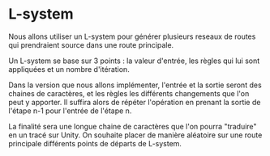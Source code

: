 # L-system 

Nous allons utiliser un L-system pour générer plusieurs reseaux de routes qui prendraient source dans une route principale.

Un L-system se base sur 3 points : la valeur d'entrée, les règles qui lui sont appliquées et un nombre d'itération.

Dans la version que nous allons implémenter, l'entrée et la sortie seront des chaines de caractères, et les règles les différents changements que l'on peut y apporter. Il suffira alors de répéter l'opération en prenant la sortie de l'étape n-1 pour l'entrée de l'étape n.

La finalité sera une longue chaine de caractères que l'on pourra "traduire" en un tracé sur Unity. On souhaite placer de manière aléatoire sur une route principale différents points de départs de L-system. 